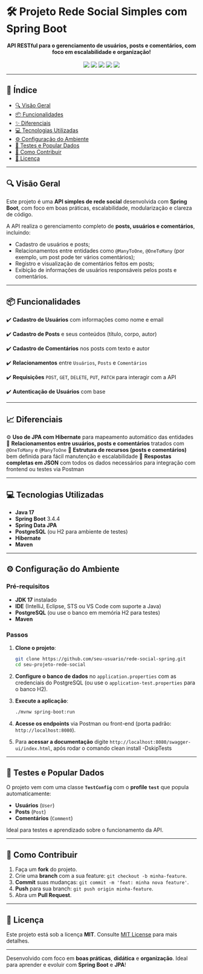 
# 🛠️ Projeto Rede Social Simples com Spring Boot

<div align="center">
  <strong>API RESTful para o gerenciamento de usuários, posts e comentários, com foco em escalabilidade e organização!</strong>
</div>

<br />

<div align="center">
  <img src="https://img.shields.io/badge/SpringBoot-3.4.4-brightgreen?style=for-the-badge&logo=spring"/>
  <img src="https://img.shields.io/badge/Java-17-blue?style=for-the-badge&logo=java"/>
  <img src="https://img.shields.io/badge/PostgreSQL-Database-blue?style=for-the-badge&logo=postgresql"/>
  <img src="https://img.shields.io/badge/JPA-Hibernate-orange?style=for-the-badge"/>
  <img src="https://img.shields.io/badge/Swagger-Documentation-yellow?style=for-the-badge&logo=swagger"/>
</div>

---

## 📖 Índice

- [🔍 Visão Geral](#-visão-geral)
- [📦 Funcionalidades](#-funcionalidades)
- [✨ Diferenciais](#-diferenciais)
- [💻 Tecnologias Utilizadas](#-tecnologias-utilizadas)
- [⚙️ Configuração do Ambiente](#-configuração-do-ambiente)
- [🧪 Testes e Popular Dados](#-testes-e-popular-dados)
- [🤝 Como Contribuir](#-como-contribuir)
- [📄 Licença](#-licença)

---

## 🔍 Visão Geral

Este projeto é uma **API simples de rede social** desenvolvida com **Spring Boot**, com foco em boas práticas, escalabilidade, modularização e clareza de código.

A API realiza o gerenciamento completo de **posts, usuários e comentários**, incluindo:
- Cadastro de usuários e posts;
- Relacionamentos entre entidades como `@ManyToOne`, `@OneToMany` (por exemplo, um post pode ter vários comentários);
- Registro e visualização de comentários feitos em posts;
- Exibição de informações de usuários responsáveis pelos posts e comentários.

---

## 📦 Funcionalidades

✔️ **Cadastro de Usuários** com informações como nome e email

✔️ **Cadastro de Posts** e seus conteúdos (título, corpo, autor)

✔️ **Cadastro de Comentários** nos posts com texto e autor

✔️ **Relacionamentos** entre `Usuários`, `Posts` e `Comentários`

✔️ **Requisições** `POST`, `GET`, `DELETE`, `PUT`, `PATCH` para interagir com a API

✔️ **Autenticação de Usuários** com base

---

## 📈 Diferenciais

⚙️ **Uso de JPA com Hibernate** para mapeamento automático das entidades
🔁 **Relacionamentos entre usuários, posts e comentários** tratados com `@OneToMany` e `@ManyToOne`
🧠 **Estrutura de recursos (posts e comentários)** bem definida para fácil manutenção e escalabilidade
🎯 **Respostas completas em JSON** com todos os dados necessários para integração com frontend ou testes via Postman

---

## 💻 Tecnologias Utilizadas

- **Java 17**
- **Spring Boot** 3.4.4
- **Spring Data JPA**
- **PostgreSQL** (ou H2 para ambiente de testes)
- **Hibernate**
- **Maven**

---

## ⚙️ Configuração do Ambiente

### Pré-requisitos

- **JDK 17** instalado
- **IDE** (IntelliJ, Eclipse, STS ou VS Code com suporte a Java)
- **PostgreSQL** (ou use o banco em memória H2 para testes)
- **Maven**

### Passos

1. **Clone o projeto**:
   ```bash
   git clone https://github.com/seu-usuario/rede-social-spring.git
   cd seu-projeto-rede-social
   ```

2. **Configure o banco de dados** no `application.properties` com as credenciais do PostgreSQL (ou use o `application-test.properties` para o banco H2).

3. **Execute a aplicação**:
   ```bash
   ./mvnw spring-boot:run
   ```

4. **Acesse os endpoints** via Postman ou front-end (porta padrão: `http://localhost:8080`).
  

5. Para **acessar a documentação** digite `http://localhost:8080/swagger-ui/index.html`, após rodar o comando clean install -DskipTests

---

## 🧪 Testes e Popular Dados

O projeto vem com uma classe **`TestConfig`** com o **profile `test`** que popula automaticamente:
- **Usuários** (`User`)
- **Posts** (`Post`)
- **Comentários** (`Comment`)

Ideal para testes e aprendizado sobre o funcionamento da API.

---

## 🤝 Como Contribuir

1. Faça um **fork** do projeto.
2. Crie uma **branch** com a sua feature: `git checkout -b minha-feature`.
3. **Commit** suas mudanças: `git commit -m 'feat: minha nova feature'`.
4. **Push** para sua branch: `git push origin minha-feature`.
5. Abra um **Pull Request**.

---

## 📄 Licença

Este projeto está sob a licença **MIT**. Consulte [MIT License](https://mit-license.org/) para mais detalhes.

---

Desenvolvido com foco em **boas práticas**, **didática** e **organização**. Ideal para aprender e evoluir com **Spring Boot** e **JPA**!
